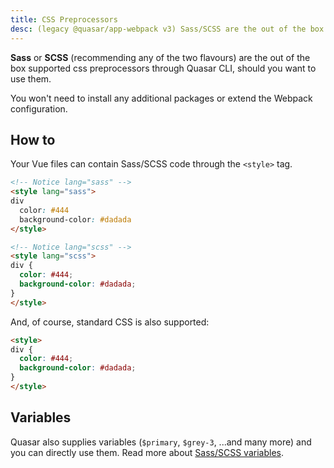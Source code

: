 ```yaml
---
title: CSS Preprocessors
desc: (legacy @quasar/app-webpack v3) Sass/SCSS are the out of the box supported css preprocessors in Quasar
---
```


**Sass** or **SCSS** (recommending any of the two flavours) are the out of the box supported css preprocessors through Quasar CLI, should you want to use them.

You won't need to install any additional packages or extend the Webpack configuration.

## How to
Your Vue files can contain Sass/SCSS code through the `<style>` tag.

```html
<!-- Notice lang="sass" -->
<style lang="sass">
div
  color: #444
  background-color: #dadada
</style>
```

```html
<!-- Notice lang="scss" -->
<style lang="scss">
div {
  color: #444;
  background-color: #dadada;
}
</style>
```

And, of course, standard CSS is also supported:

```html
<style>
div {
  color: #444;
  background-color: #dadada;
}
</style>
```

## Variables
Quasar also supplies variables (`$primary`, `$grey-3`, ...and many more) and you can directly use them. Read more about [Sass/SCSS variables](https://v2.quasar.dev/style/sass-scss-variables).
